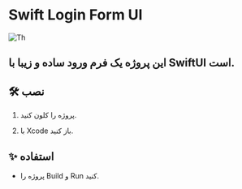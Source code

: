 # Swift Login Form UI

![Th](https://github.com/user-attachments/assets/66ef590a-589f-414d-9b69-5fd89024a89d)

## این پروژه یک فرم ورود ساده و زیبا با SwiftUI است.

## 🛠 نصب

1. پروژه را کلون کنید.

2. با Xcode باز کنید.

## ✨ استفاده

- پروژه را Build و Run کنید.
